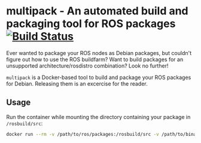# multipack - An automated build and packaging tool for ROS packages [![Build Status](https://travis-ci.com/sfalexrog/multipack.svg?branch=master)](https://travis-ci.com/sfalexrog/multipack)

Ever wanted to package your ROS nodes as Debian packages, but couldn't figure out how to use the ROS buildfarm? Want to build packages for an unsupported architecture/rosdistro combination? Look no further!

`multipack` is a Docker-based tool to build and package your ROS packages for Debian. Releasing them is an excercise for the reader.

## Usage

Run the container while mounting the directory containing your package in `/rosbuild/src`:

```bash
docker run --rm -v /path/to/ros/packages:/rosbuild/src -v /path/to/binary/packages:/output sfalexrog/multipack:melodic
```
